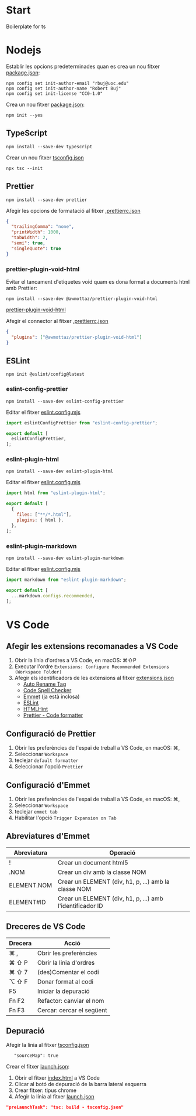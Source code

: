 # Start

Boilerplate for ts

# Nodejs

Establir les opcions predeterminades quan es crea un nou fitxer [package.json](./package.json):

```
npm config set init-author-email "rbuj@uoc.edu"
npm config set init-author-name "Robert Buj"
npm config set init-license "CC0-1.0"
```

Crea un nou fitxer [package.json](./package.json):

```
npm init --yes
```

## TypeScript

```
npm install --save-dev typescript
```

Crear un nou fitxer [tsconfig.json](./tsconfig.json)

```
npx tsc --init
```

## Prettier
```
npm install --save-dev prettier
```

Afegir les opcions de formatació al fitxer [.prettierrc.json](.prettierrc.json)
```json
{
  "trailingComma": "none",
  "printWidth": 1000,
  "tabWidth": 2,
  "semi": true,
  "singleQuote": true
}
```

### prettier-plugin-void-html

Evitar el tancament d'etiquetes void quam es dona format a documents html amb Prettier:

```
npm install --save-dev @awmottaz/prettier-plugin-void-html
```

[prettier-plugin-void-html](https://github.com/awmottaz/prettier-plugin-void-html)

Afegir el connector al fitxer [.prettierrc.json](.prettierrc.json)

```json
{
  "plugins": ["@awmottaz/prettier-plugin-void-html"]
}
```

## ESLint
```
npm init @eslint/config@latest
```

### eslint-config-prettier

```
npm install --save-dev eslint-config-prettier
```

Editar el fitxer [eslint.config.mjs](./eslint.config.mjs)

```js
import eslintConfigPrettier from "eslint-config-prettier";

export default [
  eslintConfigPrettier,
];
```

### eslint-plugin-html

```
npm install --save-dev eslint-plugin-html
```

Editar el fitxer [eslint.config.mjs](./eslint.config.mjs)

```js
import html from "eslint-plugin-html";

export default [
  {
    files: ["**/*.html"],
    plugins: { html },
  },
];
```

### eslint-plugin-markdown

```
npm install --save-dev eslint-plugin-markdown
```

Editar el fitxer [eslint.config.mjs](./eslint.config.mjs)

```js
import markdown from "eslint-plugin-markdown";

export default [
  ...markdown.configs.recommended,
];
```

# VS Code

## Afegir les extensions recomanades a VS Code

1. Obrir la línia d'ordres a VS Code, en macOS: ⌘⇧P
2. Executar l'ordre `Extensions: Configure Recommended Extensions (Workspace Folder)`
3. Afegir els identificadors de les extensions al fitxer [extensions.json](.vscode/extensions.json)
   - [Auto Rename Tag](https://marketplace.visualstudio.com/items?itemName=formulahendry.auto-rename-tag)
   - [Code Spell Checker](https://marketplace.visualstudio.com/items?itemName=streetsidesoftware.code-spell-checker)
   - [Emmet](https://code.visualstudio.com/docs/editor/emmet) (ja està inclosa)
   - [ESLint](https://marketplace.visualstudio.com/items?itemName=dbaeumer.vscode-eslint)
   - [HTMLHint](https://marketplace.visualstudio.com/items?itemName=HTMLHint.vscode-htmlhint)
   - [Prettier - Code formatter](https://marketplace.visualstudio.com/items?itemName=esbenp.prettier-vscode)

## Configuració de Prettier

1. Obrir les preferències de l'espai de treball a VS Code, en macOS: ⌘,
2. Seleccionar `Workspace`
3. teclejar `default formatter`
4. Seleccionar l'opció `Prettier`

## Configuració d'Emmet

1. Obrir les preferències de l'espai de treball a VS Code, en macOS: ⌘,
2. Seleccionar `Workspace`
3. teclejar `emmet tab`
4. Habilitar l'opció `Trigger Expansion on Tab`

## Abreviatures d'Emmet

| Abreviatura | Operació                                                  |
| ----------- | --------------------------------------------------------- |
| !           | Crear un document html5                                   |
| .NOM        | Crear un div amb la classe NOM                            |
| ELEMENT.NOM | Crear un ELEMENT (div, h1, p, ...) amb la classe NOM      |
| ELEMENT#ID  | Crear un ELEMENT (div, h1, p, ...) amb l'identificador ID |

## Dreceres de VS Code

| Drecera | Acció                     |
| ------- | ------------------------- |
| ⌘ ,     | Obrir les preferències    |
| ⌘ ⇧ P   | Obrir la linia d'ordres   |
| ⌘ ⇧ 7   | (des)Comentar el codi     |
| ⌥ ⇧ F   | Donar format al codi      |
| F5      | Iniciar la depuració      |
| Fn F2   | Refactor: canviar el nom  |
| Fn F3   | Cercar: cercar el següent |

## Depuració

Afegir la línia al fitxer [tsconfig.json](./tsconfig.json)

```
   "sourceMap": true
```

Crear el fitxer [launch.json](./.vscode/launch.json):

1. Obrir el fitxer [index.html](./public/index.html) a VS Code
2. Clicar al botó de depuració de la barra lateral esquerra
3. Crear fitxer: tipus chrome
4. Afegir la línia al fitxer [launch.json](.vscode/launch.json)

```json
"preLaunchTask": "tsc: build - tsconfig.json"
```
